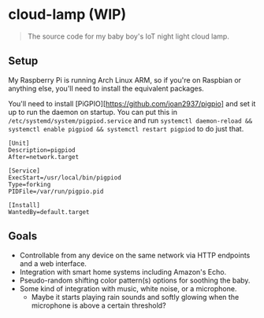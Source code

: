 # cloud-lamp (WIP)

> The source code for my baby boy's IoT night light cloud lamp.

## Setup

My Raspberry Pi is running Arch Linux ARM, so if you're on Raspbian or anything
else, you'll need to install the equivalent packages.

You'll need to install [PiGPIO][https://github.com/joan2937/pigpio] and set it
up to run the daemon on startup. You can put this in
`/etc/systemd/system/pigpiod.service` and run `systemctl daemon-reload &&
systemctl enable pigpiod && systemctl restart pigpiod` to do just that.

```
[Unit]
Description=pigpiod
After=network.target

[Service]
ExecStart=/usr/local/bin/pigpiod
Type=forking
PIDFile=/var/run/pigpio.pid

[Install]
WantedBy=default.target
```

## Goals

* Controllable from any device on the same network via HTTP endpoints and a web
		interface.
* Integration with smart home systems including Amazon's Echo.
* Pseudo-random shifting color pattern(s) options for soothing the baby.
* Some kind of integration with music, white noise, or a microphone.
	* Maybe it starts playing rain sounds and softly glowing when the microphone
			is above a certain threshold?


[cross]: https://github.com/japaric/cross
